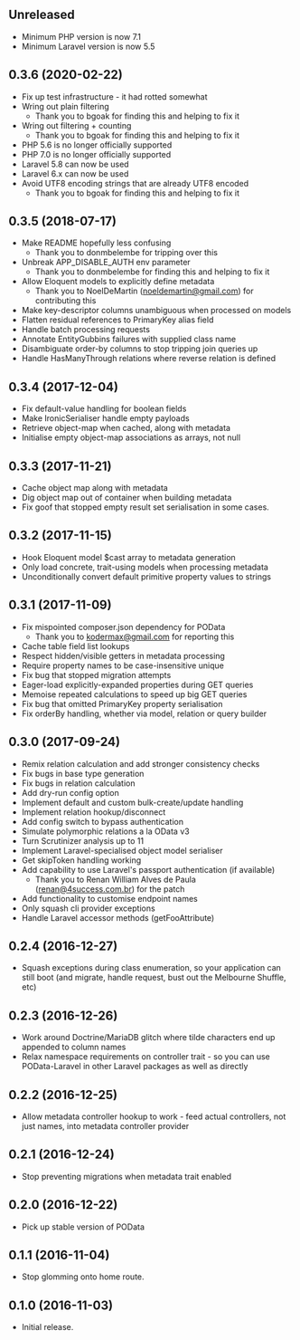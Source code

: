 Unreleased
----------
   * Minimum PHP version is now 7.1
   * Minimum Laravel version is now 5.5

0.3.6 (2020-02-22)
------------------
   * Fix up test infrastructure - it had rotted somewhat
   * Wring out plain filtering
     - Thank you to bgoak for finding this and helping to fix it
   * Wring out filtering + counting
     - Thank you to bgoak for finding this and helping to fix it
   * PHP 5.6 is no longer officially supported
   * PHP 7.0 is no longer officially supported
   * Laravel 5.8 can now be used
   * Laravel 6.x can now be used
   * Avoid UTF8 encoding strings that are already UTF8 encoded
     - Thank you to bgoak for finding this and helping to fix it

0.3.5 (2018-07-17)
------------------
   * Make README hopefully less confusing
     - Thank you to donmbelembe for tripping over this
   * Unbreak APP_DISABLE_AUTH env parameter
     - Thank you to donmbelembe for finding this and helping to fix it
   * Allow Eloquent models to explicitly define metadata
     - Thank you to NoelDeMartin (noeldemartin@gmail.com) for contributing this
   * Make key-descriptor columns unambiguous when processed on models
   * Flatten residual references to PrimaryKey alias field
   * Handle batch processing requests
   * Annotate EntityGubbins failures with supplied class name
   * Disambiguate order-by columns to stop tripping join queries up
   * Handle HasManyThrough relations where reverse relation is defined

0.3.4 (2017-12-04)
------------------
   * Fix default-value handling for boolean fields
   * Make IronicSerialiser handle empty payloads
   * Retrieve object-map when cached, along with metadata
   * Initialise empty object-map associations as arrays, not null

0.3.3 (2017-11-21)
------------------
   * Cache object map along with metadata
   * Dig object map out of container when building metadata
   * Fix goof that stopped empty result set serialisation in some cases.

0.3.2 (2017-11-15)
------------------
   * Hook Eloquent model $cast array to metadata generation
   * Only load concrete, trait-using models when processing metadata
   * Unconditionally convert default primitive property values to strings

0.3.1 (2017-11-09)
------------------
   * Fix mispointed composer.json dependency for POData
     -  Thank you to kodermax@gmail.com for reporting this
   * Cache table field list lookups
   * Respect hidden/visible getters in metadata processing
   * Require property names to be case-insensitive unique
   * Fix bug that stopped migration attempts
   * Eager-load explicitly-expanded properties during GET queries
   * Memoise repeated calculations to speed up big GET queries
   * Fix bug that omitted PrimaryKey property serialisation
   * Fix orderBy handling, whether via model, relation or query builder

0.3.0 (2017-09-24)
------------------
   * Remix relation calculation and add stronger consistency checks
   * Fix bugs in base type generation
   * Fix bugs in relation calculation
   * Add dry-run config option
   * Implement default and custom bulk-create/update handling
   * Implement relation hookup/disconnect
   * Add config switch to bypass authentication
   * Simulate polymorphic relations a la OData v3
   * Turn Scrutinizer analysis up to 11
   * Implement Laravel-specialised object model serialiser
   * Get skipToken handling working
   * Add capability to use Laravel's passport authentication (if available)
     -  Thank you to Renan William Alves de Paula
        (renan@4success.com.br) for the patch
   * Add functionality to customise endpoint names
   * Only squash cli provider exceptions
   * Handle Laravel accessor methods (getFooAttribute)

0.2.4 (2016-12-27)
------------------
   * Squash exceptions during class enumeration, so your application can
   still boot (and migrate, handle request, bust out the Melbourne
   Shuffle, etc)

0.2.3 (2016-12-26)
------------------
   * Work around Doctrine/MariaDB glitch where tilde characters end up
   appended to column names
   * Relax namespace requirements on controller trait - so you can use
   POData-Laravel in other Laravel packages as well as directly

0.2.2 (2016-12-25)
------------------
   * Allow metadata controller hookup to work - feed actual controllers,
   not just names, into metadata controller provider

0.2.1 (2016-12-24)
------------------
   * Stop preventing migrations when metadata trait enabled

0.2.0 (2016-12-22)
------------------
   * Pick up stable version of POData

0.1.1 (2016-11-04)
------------------
    
   * Stop glomming onto home route.

0.1.0 (2016-11-03)
------------------

   * Initial release.

